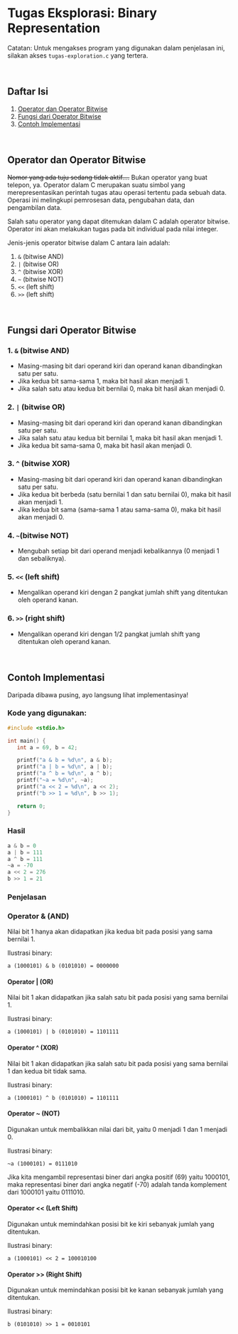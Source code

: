 # Tugas Eksplorasi: Binary Representation
Catatan: Untuk mengakses program yang digunakan dalam penjelasan ini, silakan akses `tugas-exploration.c` yang tertera.

<p>&nbsp;</p>

## Daftar Isi
1. [Operator dan Operator Bitwise](#operator-dan-operator-bitwise-)
2. [Fungsi dari Operator Bitwise](#fungsi-dari-operator-bitwise-)
3. [Contoh Implementasi](#contoh-implementasi-)

<p>&nbsp;</p>

## Operator dan Operator Bitwise <a name = "Operator"></a>

~~Nomor yang ada tuju sedang tidak aktif....~~ Bukan operator yang buat telepon, ya. Operator dalam C merupakan suatu simbol yang merepresentasikan perintah tugas atau operasi tertentu pada sebuah data. Operasi ini melingkupi pemrosesan data, pengubahan data, dan pengambilan data. 

Salah satu operator yang dapat ditemukan dalam C adalah operator bitwise. Operator ini akan melakukan tugas pada bit individual pada nilai integer.

Jenis-jenis operator bitwise dalam C antara lain adalah:
1. `&` (bitwise AND)
2. `|` (bitwise OR)
3. `^` (bitwise XOR)
4. `~` (bitwise NOT)
5. `<<` (left shift)
6. `>>` (left shift)

<p>&nbsp;</p>

## Fungsi dari Operator Bitwise <a name = "Operator_f"></a>

### 1. `&` (bitwise AND)
- Masing-masing bit dari operand kiri dan operand kanan dibandingkan satu per satu.
- Jika kedua bit sama-sama 1, maka bit hasil akan menjadi 1.
- Jika salah satu atau kedua bit bernilai 0, maka bit hasil akan menjadi 0.

### 2. `|` (bitwise OR)

- Masing-masing bit dari operand kiri dan operand kanan dibandingkan satu per satu.
- Jika salah satu atau kedua bit bernilai 1, maka bit hasil akan menjadi 1.
- Jika kedua bit sama-sama 0, maka bit hasil akan menjadi 0.

### 3. `^` (bitwise XOR)
- Masing-masing bit dari operand kiri dan operand kanan dibandingkan satu per satu.
- Jika kedua bit berbeda (satu bernilai 1 dan satu bernilai 0), maka bit hasil akan menjadi 1.
- Jika kedua bit sama (sama-sama 1 atau sama-sama 0), maka bit hasil akan menjadi 0.

### 4. `~`(bitwise NOT)
- Mengubah setiap bit dari operand menjadi kebalikannya (0 menjadi 1 dan sebaliknya).

### 5. `<<` (left shift)
- Mengalikan operand kiri dengan 2 pangkat jumlah shift yang ditentukan oleh operand kanan.

### 6. `>>` (right shift)
- Mengalikan operand kiri dengan 1/2 pangkat jumlah shift yang ditentukan oleh operand kanan.

<p>&nbsp;</p>

## Contoh Implementasi <a name = "Operator_imp"></a>

Daripada dibawa pusing, ayo langsung lihat implementasinya!

### Kode yang digunakan:
```c
#include <stdio.h>

int main() {
   int a = 69, b = 42;

   printf("a & b = %d\n", a & b);
   printf("a | b = %d\n", a | b);
   printf("a ^ b = %d\n", a ^ b);
   printf("~a = %d\n", ~a);
   printf("a << 2 = %d\n", a << 2);
   printf("b >> 1 = %d\n", b >> 1);

   return 0;
}
```

### Hasil

```c
a & b = 0
a | b = 111
a ^ b = 111
~a = -70
a << 2 = 276
b >> 1 = 21
```

### Penjelasan

 ### Operator & (AND)

Nilai bit 1 hanya akan didapatkan jika kedua bit pada posisi yang sama bernilai 1.

Ilustrasi binary:
```
a (1000101) & b (0101010) = 0000000
```

 #### Operator | (OR)

Nilai bit 1 akan didapatkan jika salah satu bit pada posisi yang sama bernilai 1.

Ilustrasi binary:
```
a (1000101) | b (0101010) = 1101111
```

 #### Operator ^ (XOR)

Nilai bit 1 akan didapatkan jika salah satu bit pada posisi yang sama bernilai 1 dan kedua bit tidak sama.

Ilustrasi binary:
```
a (1000101) ^ b (0101010) = 1101111
```

 #### Operator ~ (NOT)

Digunakan untuk membalikkan nilai dari bit, yaitu 0 menjadi 1 dan 1 menjadi 0.

Ilustrasi binary:
```
~a (1000101) = 0111010
```
Jika kita mengambil representasi biner dari angka positif (69) yaitu 1000101, maka representasi biner dari angka negatif (-70) adalah tanda komplement dari 1000101 yaitu 0111010.

#### Operator << (Left Shift)

Digunakan untuk memindahkan posisi bit ke kiri sebanyak jumlah yang ditentukan.

Ilustrasi binary:
```
a (1000101) << 2 = 100010100
```

#### Operator >> (Right Shift)

Digunakan untuk memindahkan posisi bit ke kanan sebanyak jumlah yang ditentukan.

Ilustrasi binary:
```
b (0101010) >> 1 = 0010101
```

<p>&nbsp;</p>
